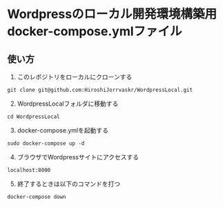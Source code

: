# Wordpressのローカル開発環境構築用docker-compose.ymlファイル

## 使い方

1. このレポジトリをローカルにクローンする
```
git clone git@github.com:HiroshiJorrvaskr/WordpressLocal.git
```

2. WordpressLocalフォルダに移動する
```
cd WordpressLocal
```

3. docker-compose.ymlを起動する
```
sudo docker-compose up -d
```

4. ブラウザでWordpressサイトにアクセスする
```
localhost:8000
```

5. 終了するときは以下のコマンドを打つ
```
docker-compose down
```